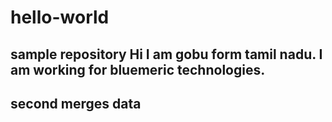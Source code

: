 # hello-world
sample repository
Hi I am gobu form tamil nadu. 
I am working for bluemeric technologies.
-----------------------------------
second merges data
-----------------------------------
